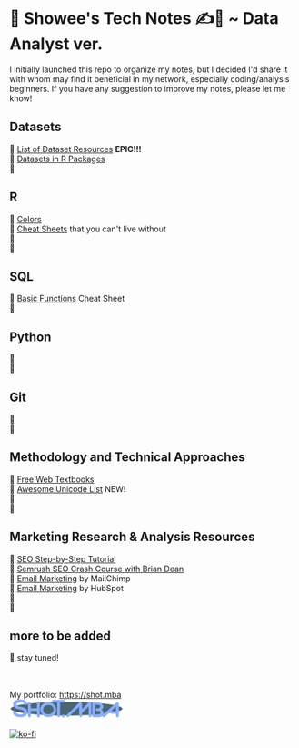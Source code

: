 # 💎 Showee's Tech Notes ✍️🔖 ~ Data Analyst ver.
I initially launched this repo to organize my notes, but I decided I'd share it with whom may find it beneficial in my network, especially coding/analysis beginners.  If you have any suggestion to improve my notes, please let me know! 

## Datasets
📌 [List of Dataset Resources](https://github.com/ShokoLocoMocco/tech-notes/blob/gh-pages/datasets.md) **EPIC!!!**<br>
📌 [Datasets in R Packages](https://github.com/ShokoLocoMocco/tech-notes/blob/gh-pages/R/datasets.md#datasets)<br>
📌 <br>

## R

📌 [Colors](https://github.com/ShokoLocoMocco/tech-notes/blob/gh-pages/R/colors.md#r-colors-) <br>
📌 [Cheat Sheets](https://github.com/rstudio/cheatsheets) that you can't live without <br>
📌 <br>
📌 <br>

## SQL
📌 [Basic Functions](https://github.com/ShokoLocoMocco/ds-cheatsheets/blob/master/SQL/SQL-cheat-sheet.pdf) Cheat Sheet<br>
📌 <br>

## Python
📌 <br>
📌 <br>

## Git
📌 <br>
📌 <br>


## Methodology and Technical Approaches
📌 [Free Web Textbooks](https://shokolocomocco.github.io/tech-notes/resources/text) <br>
📌 [Awesome Unicode List](https://github.com/ShokoLocoMocco/tech-notes/blob/6e2a04ea7734b28be7acb2bd84336d31eff59f6c/resources/unicodelist.md) NEW! <br>
📌 <br>
📌 <br>


## Marketing Research & Analysis Resources
📌 [SEO Step-by-Step Tutorial](https://blog.hubspot.com/blog/tabid/6307/bid/1436/shortest-tutorial-ever-on-seo-search-engine-optimization.aspx)<br>
📌 [Semrush SEO Crash Course with Brian Dean](https://www.semrush.com/academy/courses/semrush-seo-crash-course-with-brian-dean/lessons/lesson-1/)<br>
📌 [Email Marketing](https://mailchimp.com/resources/email/) by MailChimp<br>
📌 [Email Marketing](https://mailchimp.com/resources/email/) by HubSpot<br>
📌 <br>
📌 <br>

## more to be added
📌 stay tuned! <br>
<br>
<br>

My portfolio: 
https://shot.mba<br>
<a href = "https://shot.mba" target = "_blank"><img src = "https://raw.githubusercontent.com/ShokoLocoMocco/ShokoLocoMocco/main/shot.mba_logo.png" width=200></a><br>
<br>
[![ko-fi](https://ko-fi.com/img/githubbutton_sm.svg)](https://ko-fi.com/X8X1JG8LF)
